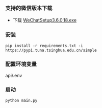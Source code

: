 <!-- cd my_project
virtualenv env -->
### 支持的微信版本下载

+ 下载  [WeChatSetup3.6.0.18.exe](https://tryxd.cn/https://github.com/tom-snow/wechat-windows-versions/releases/download/v3.6.0.18/WeChatSetup-3.6.0.18.exe)

### 安装
```shell
pip install -r requirements.txt -i https://pypi.tuna.tsinghua.edu.cn/simple

```
### 配置环境变量
api/.env


### 启动
```
python main.py
```
